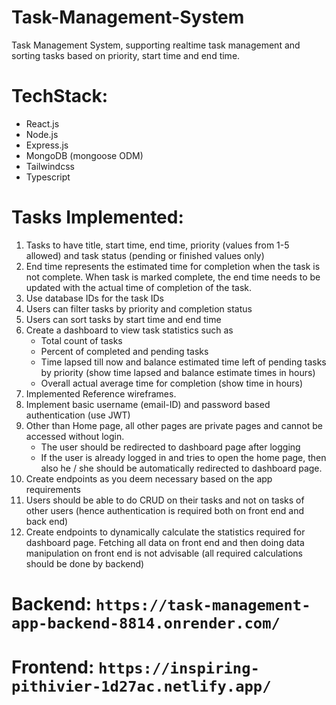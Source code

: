 # Task-Management-System
Task Management System, supporting realtime task management and sorting tasks based on priority, start time and end time.

# TechStack:
- React.js
- Node.js
- Express.js
- MongoDB (mongoose ODM)
- Tailwindcss
- Typescript

# Tasks Implemented:
1. Tasks to have title, start time, end time, priority (values from 1-5 allowed) and task status (pending or finished values only)
2. End time represents the estimated time for completion when the task is not complete. When task is marked complete, the end time needs to be updated with the actual time of completion of the task.
3. Use database IDs for the task IDs
4. Users can filter tasks by priority and completion status
5. Users can sort tasks by start time and end time
6. Create a dashboard to view task statistics such as
    - Total count of tasks
    - Percent of completed and pending tasks
    - Time lapsed till now and balance estimated time left of pending tasks by priority (show time lapsed and balance estimate times in hours)
    - Overall actual average time for completion (show time in hours)
7. Implemented Reference wireframes.
8. Implement basic username (email-ID) and password based authentication (use JWT)
9. Other than Home page, all other pages are private pages and cannot be accessed without login.
    - The user should be redirected to dashboard page after logging
    - If the user is already logged in and tries to open the home page, then also he / she should be automatically redirected to dashboard page.
10. Create endpoints as you deem necessary based on the app requirements
11. Users should be able to do CRUD on their tasks and not on tasks of other users (hence authentication is required both on front end and back end)
12. Create endpoints to dynamically calculate the statistics required for dashboard page. Fetching all data on front end and then doing data manipulation on front end is not advisable (all required calculations should be done by backend)

# Backend: `https://task-management-app-backend-8814.onrender.com/`
# Frontend: `https://inspiring-pithivier-1d27ac.netlify.app/`